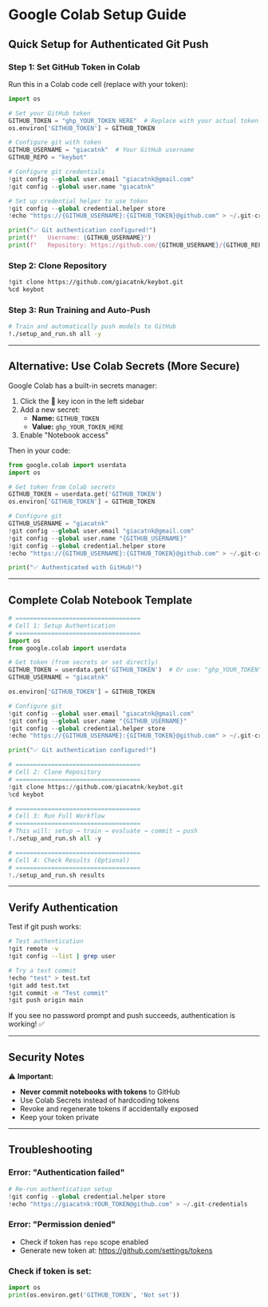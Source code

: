 # Google Colab Setup Guide

## Quick Setup for Authenticated Git Push

### Step 1: Set GitHub Token in Colab

Run this in a Colab code cell (replace with your token):

```python
import os

# Set your GitHub token
GITHUB_TOKEN = "ghp_YOUR_TOKEN_HERE"  # Replace with your actual token
os.environ['GITHUB_TOKEN'] = GITHUB_TOKEN

# Configure git with token
GITHUB_USERNAME = "giacatnk"  # Your GitHub username
GITHUB_REPO = "keybot"

# Configure git credentials
!git config --global user.email "giacatnk@gmail.com"
!git config --global user.name "giacatnk"

# Set up credential helper to use token
!git config --global credential.helper store
!echo "https://{GITHUB_USERNAME}:{GITHUB_TOKEN}@github.com" > ~/.git-credentials

print("✅ Git authentication configured!")
print(f"   Username: {GITHUB_USERNAME}")
print(f"   Repository: https://github.com/{GITHUB_USERNAME}/{GITHUB_REPO}.git")
```

### Step 2: Clone Repository

```bash
!git clone https://github.com/giacatnk/keybot.git
%cd keybot
```

### Step 3: Run Training and Auto-Push

```bash
# Train and automatically push models to GitHub
!./setup_and_run.sh all -y
```

---

## Alternative: Use Colab Secrets (More Secure)

Google Colab has a built-in secrets manager:

1. Click the 🔑 key icon in the left sidebar
2. Add a new secret:
   - **Name:** `GITHUB_TOKEN`
   - **Value:** `ghp_YOUR_TOKEN_HERE`
3. Enable "Notebook access"

Then in your code:

```python
from google.colab import userdata
import os

# Get token from Colab secrets
GITHUB_TOKEN = userdata.get('GITHUB_TOKEN')
os.environ['GITHUB_TOKEN'] = GITHUB_TOKEN

# Configure git
GITHUB_USERNAME = "giacatnk"
!git config --global user.email "giacatnk@gmail.com"
!git config --global user.name "{GITHUB_USERNAME}"
!git config --global credential.helper store
!echo "https://{GITHUB_USERNAME}:{GITHUB_TOKEN}@github.com" > ~/.git-credentials

print("✅ Authenticated with GitHub!")
```

---

## Complete Colab Notebook Template

```python
# ===================================
# Cell 1: Setup Authentication
# ===================================
import os
from google.colab import userdata

# Get token (from secrets or set directly)
GITHUB_TOKEN = userdata.get('GITHUB_TOKEN')  # Or use: "ghp_YOUR_TOKEN"
GITHUB_USERNAME = "giacatnk"

os.environ['GITHUB_TOKEN'] = GITHUB_TOKEN

# Configure git
!git config --global user.email "giacatnk@gmail.com"
!git config --global user.name "{GITHUB_USERNAME}"
!git config --global credential.helper store
!echo "https://{GITHUB_USERNAME}:{GITHUB_TOKEN}@github.com" > ~/.git-credentials

print("✅ Git authentication configured!")

# ===================================
# Cell 2: Clone Repository
# ===================================
!git clone https://github.com/giacatnk/keybot.git
%cd keybot

# ===================================
# Cell 3: Run Full Workflow
# ===================================
# This will: setup → train → evaluate → commit → push
!./setup_and_run.sh all -y

# ===================================
# Cell 4: Check Results (Optional)
# ===================================
!./setup_and_run.sh results
```

---

## Verify Authentication

Test if git push works:

```bash
# Test authentication
!git remote -v
!git config --list | grep user

# Try a test commit
!echo "test" > test.txt
!git add test.txt
!git commit -m "Test commit"
!git push origin main
```

If you see no password prompt and push succeeds, authentication is working! ✅

---

## Security Notes

⚠️ **Important:**
- **Never commit notebooks with tokens** to GitHub
- Use Colab Secrets instead of hardcoding tokens
- Revoke and regenerate tokens if accidentally exposed
- Keep your token private

---

## Troubleshooting

### Error: "Authentication failed"
```python
# Re-run authentication setup
!git config --global credential.helper store
!echo "https://giacatnk:YOUR_TOKEN@github.com" > ~/.git-credentials
```

### Error: "Permission denied"
- Check if token has `repo` scope enabled
- Generate new token at: https://github.com/settings/tokens

### Check if token is set:
```python
import os
print(os.environ.get('GITHUB_TOKEN', 'Not set'))
```

